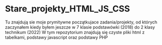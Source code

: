 # Stare_projekty_HTML_JS_CSS
Tu znajdują sie moje prymitywne początkujace zadania/projekty, od których zaczynałem kiedy byłem jeszcze w 7 klasie podstawówki (2018) do 2 klasy technikum (2022)
W tym repozytorium znajdują się czyste pliki html  z tabelkami, podstawy javascript oraz podstawy PHP
